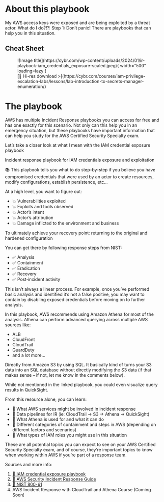 # About this playbook
My AWS access keys were exposed and are being exploited by a threat actor. What do I do?!?! Step 1: Don’t panic! There are playbooks that can help you in this situation.

## Cheat Sheet
<figure markdown>
  ![Image title](https://cybr.com/wp-content/uploads/2024/01/ir-playbook-iam_credentials_exposure-scaled.jpeg){ width="500" loading=lazy }
    <figcaption>[💾 Hi-res download >](https://cybr.com/courses/iam-privilege-escalation-labs/lessons/lab-introduction-to-secrets-manager-enumeration/)</figcaption>
</figure>


# The playbook
AWS has multiple Incident Response playbooks you can access for free and has one exactly for this scenario. Not only can this help you in an emergency situation, but these playbooks have important information that can help you study for the AWS Certified Security Specialty exam.

Let’s take a closer look at what I mean with the IAM credential exposure playbook

Incident response playbook for IAM credentials exposure and exploitation

📚 This playbook tells you what to do step-by-step if you believe you have compromised credentials that were used by an actor to create resources, modify configurations, establish persistence, etc…

At a high level, you want to figure out:

- 💥 Vulnerabilities exploited
- 💥 Exploits and tools observed
- 💥 Actor’s intent
- 💥 Actor’s attribution
- 💥 Damage inflicted to the environment and business

To ultimately achieve your recovery point: returning to the original and hardened configuration

You can get there by following response steps from NIST:

- ✅ Analysis
- ✅ Containment
- ✅ Eradication
- ✅ Recovery
- ✅ Post-incident activity

This isn’t always a linear process. For example, once you’ve performed basic analysis and identified it’s not a false positive, you may want to contain by disabling exposed credentials before moving on to further analysis.

In this playbook, AWS recommends using Amazon Athena for most of the analysis. Athena can perform advanced querying across multiple AWS sources like:

- ALB
- CloudFront
- CloudTrail
- GuardDuty
- and a lot more…

Directly from Amazon S3 by using SQL. It basically kind of turns your S3 data into an SQL database without directly modifying the S3 data (if that makes sense – if not, let me know in the comments below).

While not mentioned in the linked playbook, you could even visualize query results in QuickSight.

From this resource alone, you can learn:

- 📌 What AWS services might be involved in incident response
- 📌 Data pipelines for IR (ie: CloudTrail -> S3 -> Athena -> QuickSight)
- 📌 What Athena is used for and what it can do
- 📌 Different categories of containment and steps in AWS (depending on different factors and scenarios)
- 📌 What types of IAM roles you might use in this situation

These are all potential topics you can expect to see on your AWS Certified Security Specialty exam, and of course, they’re important topics to know when working within AWS if you’re part of a response team.

Sources and more info:

1. [🔗 IAM credential exposure playbook](https://github.com/aws-samples/aws-incident-response-playbooks-workshop/blob/main/playbooks/credential_exposure/IAM_credential_exposure.md)
2. [🔗 AWS Security Incident Response Guide](https://docs.aws.amazon.com/whitepapers/latest/aws-security-incident-response-guide/containment.html)
3. [🔗 NIST 800-61](https://csrc.nist.gov/pubs/sp/800/61/r2/final)
4. AWS Incident Response with CloudTrail and Athena Course (Coming Soon)